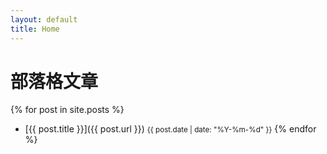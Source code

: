 ```yaml
---
layout: default
title: Home
---
```


# 部落格文章

{% for post in site.posts %}
- [{{ post.title }}]({{ post.url }}) <small>{{ post.date | date: "%Y-%m-%d" }}</small>
{% endfor %}
